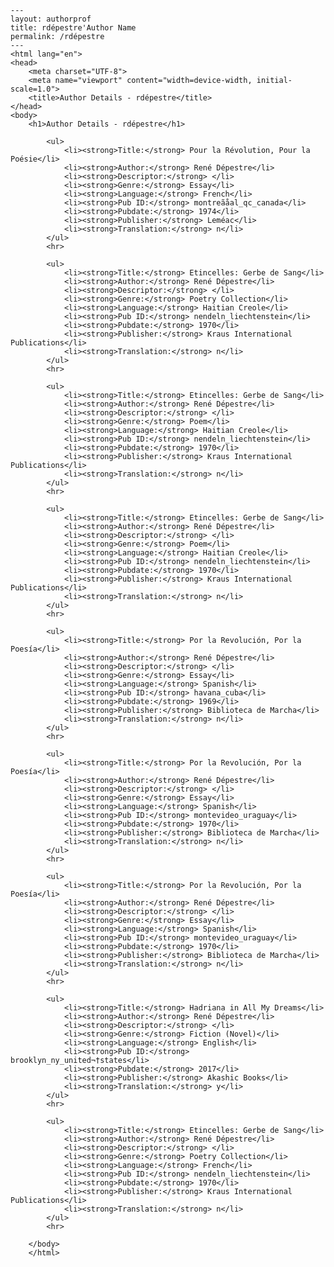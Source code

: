 
    ---
    layout: authorprof
    title: rdépestre'Author Name 
    permalink: /rdépestre
    ---
    <html lang="en">
    <head>
        <meta charset="UTF-8">
        <meta name="viewport" content="width=device-width, initial-scale=1.0">
        <title>Author Details - rdépestre</title>
    </head>
    <body>
        <h1>Author Details - rdépestre</h1>
        
            <ul>
                <li><strong>Title:</strong> Pour la Révolution, Pour la Poésie</li>
                <li><strong>Author:</strong> René Dépestre</li>
                <li><strong>Descriptor:</strong> </li>
                <li><strong>Genre:</strong> Essay</li>
                <li><strong>Language:</strong> French</li>
                <li><strong>Pub ID:</strong> montreãåal_qc_canada</li>
                <li><strong>Pubdate:</strong> 1974</li>
                <li><strong>Publisher:</strong> Leméac</li>
                <li><strong>Translation:</strong> n</li>
            </ul>
            <hr>
            
            <ul>
                <li><strong>Title:</strong> Etincelles: Gerbe de Sang</li>
                <li><strong>Author:</strong> René Dépestre</li>
                <li><strong>Descriptor:</strong> </li>
                <li><strong>Genre:</strong> Poetry Collection</li>
                <li><strong>Language:</strong> Haitian Creole</li>
                <li><strong>Pub ID:</strong> nendeln_liechtenstein</li>
                <li><strong>Pubdate:</strong> 1970</li>
                <li><strong>Publisher:</strong> Kraus International Publications</li>
                <li><strong>Translation:</strong> n</li>
            </ul>
            <hr>
            
            <ul>
                <li><strong>Title:</strong> Etincelles: Gerbe de Sang</li>
                <li><strong>Author:</strong> René Dépestre</li>
                <li><strong>Descriptor:</strong> </li>
                <li><strong>Genre:</strong> Poem</li>
                <li><strong>Language:</strong> Haitian Creole</li>
                <li><strong>Pub ID:</strong> nendeln_liechtenstein</li>
                <li><strong>Pubdate:</strong> 1970</li>
                <li><strong>Publisher:</strong> Kraus International Publications</li>
                <li><strong>Translation:</strong> n</li>
            </ul>
            <hr>
            
            <ul>
                <li><strong>Title:</strong> Etincelles: Gerbe de Sang</li>
                <li><strong>Author:</strong> René Dépestre</li>
                <li><strong>Descriptor:</strong> </li>
                <li><strong>Genre:</strong> Poem</li>
                <li><strong>Language:</strong> Haitian Creole</li>
                <li><strong>Pub ID:</strong> nendeln_liechtenstein</li>
                <li><strong>Pubdate:</strong> 1970</li>
                <li><strong>Publisher:</strong> Kraus International Publications</li>
                <li><strong>Translation:</strong> n</li>
            </ul>
            <hr>
            
            <ul>
                <li><strong>Title:</strong> Por la Revolución, Por la Poesía</li>
                <li><strong>Author:</strong> René Dépestre</li>
                <li><strong>Descriptor:</strong> </li>
                <li><strong>Genre:</strong> Essay</li>
                <li><strong>Language:</strong> Spanish</li>
                <li><strong>Pub ID:</strong> havana_cuba</li>
                <li><strong>Pubdate:</strong> 1969</li>
                <li><strong>Publisher:</strong> Biblioteca de Marcha</li>
                <li><strong>Translation:</strong> n</li>
            </ul>
            <hr>
            
            <ul>
                <li><strong>Title:</strong> Por la Revolución, Por la Poesía</li>
                <li><strong>Author:</strong> René Dépestre</li>
                <li><strong>Descriptor:</strong> </li>
                <li><strong>Genre:</strong> Essay</li>
                <li><strong>Language:</strong> Spanish</li>
                <li><strong>Pub ID:</strong> montevideo_uraguay</li>
                <li><strong>Pubdate:</strong> 1970</li>
                <li><strong>Publisher:</strong> Biblioteca de Marcha</li>
                <li><strong>Translation:</strong> n</li>
            </ul>
            <hr>
            
            <ul>
                <li><strong>Title:</strong> Por la Revolución, Por la Poesía</li>
                <li><strong>Author:</strong> René Dépestre</li>
                <li><strong>Descriptor:</strong> </li>
                <li><strong>Genre:</strong> Essay</li>
                <li><strong>Language:</strong> Spanish</li>
                <li><strong>Pub ID:</strong> montevideo_uraguay</li>
                <li><strong>Pubdate:</strong> 1970</li>
                <li><strong>Publisher:</strong> Biblioteca de Marcha</li>
                <li><strong>Translation:</strong> n</li>
            </ul>
            <hr>
            
            <ul>
                <li><strong>Title:</strong> Hadriana in All My Dreams</li>
                <li><strong>Author:</strong> René Dépestre</li>
                <li><strong>Descriptor:</strong> </li>
                <li><strong>Genre:</strong> Fiction (Novel)</li>
                <li><strong>Language:</strong> English</li>
                <li><strong>Pub ID:</strong> brooklyn_ny_united¬†states</li>
                <li><strong>Pubdate:</strong> 2017</li>
                <li><strong>Publisher:</strong> Akashic Books</li>
                <li><strong>Translation:</strong> y</li>
            </ul>
            <hr>
            
            <ul>
                <li><strong>Title:</strong> Etincelles: Gerbe de Sang</li>
                <li><strong>Author:</strong> René Dépestre</li>
                <li><strong>Descriptor:</strong> </li>
                <li><strong>Genre:</strong> Poetry Collection</li>
                <li><strong>Language:</strong> French</li>
                <li><strong>Pub ID:</strong> nendeln_liechtenstein</li>
                <li><strong>Pubdate:</strong> 1970</li>
                <li><strong>Publisher:</strong> Kraus International Publications</li>
                <li><strong>Translation:</strong> n</li>
            </ul>
            <hr>
            
        </body>
        </html>
        